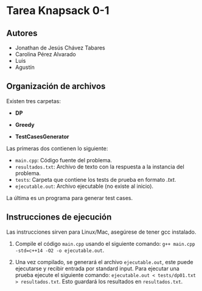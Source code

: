 # Tarea Knapsack 0-1

## Autores

- Jonathan de Jesús Chávez Tabares
- Carolina Pérez Alvarado
- Luis
- Agustín

## Organización de archivos

Existen tres carpetas:

- **DP**

- **Greedy**

- **TestCasesGenerator**

Las primeras dos contienen lo siguiente:

- `main.cpp`: Código fuente del problema.
- `resultados.txt`: Archivo de texto con la respuesta a la instancia del problema.
- `tests`: Carpeta que contiene los tests de prueba en formato _.txt_.
- `ejecutable.out`: Archivo ejecutable (no existe al inicio).

La última es un programa para generar test cases.

## Instrucciones de ejecución

Las instrucciones sirven para Linux/Mac, asegúrese de tener gcc instalado.

1. Compile el código `main.cpp` usando el siguiente comando: `g++ main.cpp -std=c++14 -O2 -o ejecutable.out`.

2. Una vez compilado, se generará el archivo `ejecutable.out`, este puede ejecutarse y recibir entrada por standard input. Para ejecutar una prueba ejecute el siguiente comando: `ejecutable.out < tests/dp01.txt > resultados.txt`. Esto guardará los resultados en `resultados.txt`.
